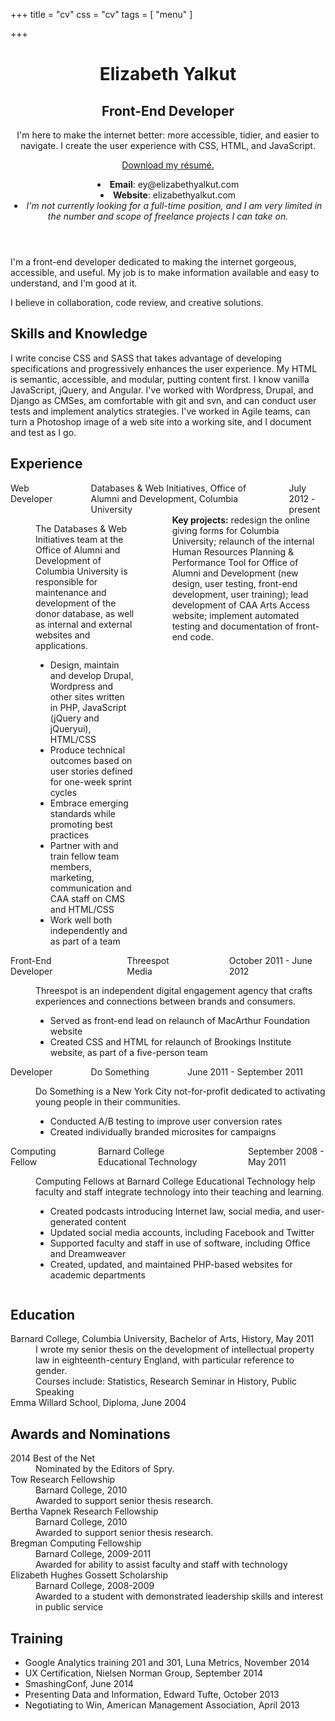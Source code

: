+++
title = "cv"
css = "cv"
tags = [ "menu" ]

+++
<header class="row">
	<h1>Elizabeth Yalkut</h1>
	<h2>Front-End Developer</h2>
	<section class="small-8 columns">
		<p>I'm here to make the internet better: more accessible, tidier, and easier to navigate. I create the user experience with CSS, HTML, and JavaScript.</p>
		<p><i class="fa fa-file-pdf-o"></i><a href="/img/ElizabethYalkut.pdf"> Download my r&eacute;sum&eacute;.</a></p>
	</section>
	<section class="small-4 columns vcard boxed">
		<li class="email"><i class="fa fa-envelope"></i> <strong>Email</strong>: ey@elizabethyalkut.com</li>
		<li class="url"><i class="fa fa-home"></i> <strong>Website</strong>: elizabethyalkut.com</li>
		<li><em>I'm not currently looking for a full-time position, and I am very limited in the number and scope of freelance projects I can take on.</em></li>
	</section>
</header>
<section class="row" id="about">
	<section class="small-6 columns">
		<p>I'm a front-end developer dedicated to making the internet gorgeous, accessible, and useful. My job is to make information available and easy to understand, and I'm good at it.</p>
	</section>
	<section class="small-6 columns">
		<p>I believe in collaboration, code review, and creative solutions.</p>
	</section>
</section>
<section class="row" id="skills">
	<h2>Skills and Knowledge</h2>
	<p class="small-12 columns">I write concise <i class="fa fa-css3"></i>CSS and SASS that takes advantage of developing specifications and progressively enhances the user experience. My <i class="fa fa-html5"></i>HTML is semantic, accessible, and modular, putting content first. I know vanilla JavaScript, jQuery, and Angular. I've worked with <i class="fa fa-wordpress"></i>Wordpress, <i class="fa fa-drupal"></i>Drupal, and Django as CMSes, am comfortable with <i class="fa fa-git-square"></i>git and svn, and can conduct user tests and implement analytics strategies. I've worked in Agile teams, can turn a Photoshop image of a web site into a working site, and I document and test as I go.</p>
</section>
<section class="row" id="exp">
	<h2>Experience</h2>
	<dl>
		<section class="boxed clearfix">
		<div class="medium-4 columns">
			<dt>Web Developer</dt>
			<dd class="employer">Databases &amp; Web Initiatives, Office of Alumni and Development, Columbia University</dd>
			<dd class="employment-period">July 2012 - present</dd>
		</div>
		<div class="medium-8 columns">
			<dd class="job-description">
				<p>The Databases & Web Initiatives team at the Office of Alumni and Development of Columbia University is responsible for maintenance and development of the donor database, as well as internal and external websites and applications.</p>
				<ul>
					<li>Design, maintain and develop Drupal, Wordpress and other sites written in PHP, JavaScript (jQuery and jQueryui), HTML/CSS</li>
					<li>Produce technical outcomes based on user stories defined for one-week sprint cycles</li>
					<li>Embrace emerging standards while promoting best practices</li>
					<li>Partner with and train fellow team members, marketing, communication and CAA staff on CMS and HTML/CSS</li>
					<li>Work well both independently and as part of a team</li>
				</ul>
			</dd>
			<dd><strong>Key projects:</strong> redesign the online giving forms for Columbia University; relaunch of the internal Human Resources Planning & Performance Tool for Office of Alumni and Development (new design, user testing, front-end development, user training); lead development of CAA Arts Access website; implement automated testing and documentation of front-end code.</dd>
		</div>
		</section>
		<section class="boxed clearfix">
		<div class="medium-4 columns">
			<dt>Front-End Developer</dt>
			<dd class="employer">Threespot Media</dd>
			<dd class="employment-period">October 2011 - June 2012</dd>
		</div>
		<div class="medium-8 columns">
			<dd class="job-description">
				<p>Threespot is an independent digital engagement agency that crafts experiences and connections between brands and consumers.</p>
				<ul>
					<li>Served as front-end lead on relaunch of MacArthur Foundation website</li>
					<li>Created CSS and HTML for relaunch of Brookings Institute website, as part of a five-person team</li>
				</ul>
			</dd>
		</div>
		</section>
		<section class="boxed clearfix">
		<div class="medium-4 columns">
			<dt>Developer</dt>
			<dd class="employer">Do Something</dd>
			<dd class="employment-period">June 2011 - September 2011</dd>
		</div>
		<div class="medium-8 columns">
			<dd class="job-description">
				<p>Do Something is a New York City not-for-profit dedicated to activating young people in their communities.</p>
				<ul>
					<li>Conducted A/B testing to improve user conversion rates </li>
					<li>Created individually branded microsites for campaigns </li>
				</ul>
			</dd>
		</div>
		</section>
		<section class="boxed clearfix">
		<div class="medium-4 columns">
			<dt>Computing Fellow</dt>
			<dd class="employer">Barnard College Educational Technology</dd>
			<dd class="employment-period">September 2008 - May 2011</dd>
		</div>
		<div class="medium-8 columns">
			<dd class="job-description">
				<p>Computing Fellows at Barnard College Educational Technology help faculty and staff integrate technology into their teaching and learning.</p>
				<ul>
					<li>Created podcasts introducing Internet law, social media, and user-generated content</li>
					<li>Updated social media accounts, including Facebook and Twitter</li>
					<li>Supported faculty and staff in use of software, including Office and Dreamweaver</li>
					<li>Created, updated, and maintained PHP-based websites for academic departments</li>
				</ul>
			</dd>
		</div>
		</section>
	</dl>
</section>
<section class="row">
	<h2>Education</h2>
	<dl class="small-12 columns">
		<dt>Barnard College, Columbia University, Bachelor of Arts, History, May 2011</dt>
		<dd>I wrote my senior thesis on the development of intellectual property law in eighteenth-century England, with particular reference to gender.</dd>
		<dd>Courses include: Statistics, Research Seminar in History, Public Speaking</dd>
		<dt>Emma Willard School, Diploma, June 2004</dt>
	</dl>
</section>
<section class="row boxed">
	<section class="small-6 columns">
		<h2>Awards and Nominations</h2>
		<dl>
			<dt>2014 Best of the Net</dt>
			<dd>Nominated by the Editors of Spry.</dd>
			<dt>Tow Research Fellowship</dt>
			<dd>Barnard College, 2010</dd>
			<dd>Awarded to support senior thesis research.</dd>
			<dt>Bertha Vapnek Research Fellowship</dt>
			<dd>Barnard College, 2010</dd>
			<dd>Awarded to support senior thesis research.</dd>
			<dt>Bregman Computing Fellowship</dt>
			<dd>Barnard College, 2009-2011</dd>
			<dd>Awarded for ability to assist faculty and staff with technology</dd>
			<dt>Elizabeth Hughes Gossett Scholarship</dt>
			<dd>Barnard College, 2008-2009</dd>
			<dd>Awarded to a student with demonstrated leadership skills and interest in public service</dd>
		</dl>
	</section>
	<section class="small-6 columns">
		<h2>Training</h2>
		<ul>
			<li>Google Analytics training 201 and 301, Luna Metrics, November 2014</li>
			<li>UX Certification, Nielsen Norman Group, September 2014</li>
			<li>SmashingConf, June 2014</li>
			<li>Presenting Data and Information, Edward Tufte, October 2013</li>
			<li>Negotiating to Win, American Management Association, April 2013</li>
			</ul>
	</section>
	</section>
<link href="//cdnjs.cloudflare.com/ajax/libs/foundation/5.3.3/css/foundation.min.css" rel="stylesheet" type="text/css">
<link href="//maxcdn.bootstrapcdn.com/font-awesome/4.2.0/css/font-awesome.min.css" rel="stylesheet" type="text/css">